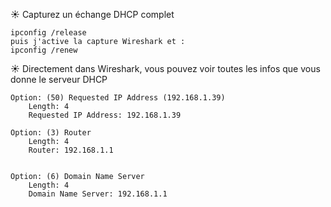 ☀️ Capturez un échange DHCP complet

```
ipconfig /release
puis j'active la capture Wireshark et :
ipconfig /renew
```

☀️ Directement dans Wireshark, vous pouvez voir toutes les infos que vous donne  le serveur DHCP

```
Option: (50) Requested IP Address (192.168.1.39)
    Length: 4
    Requested IP Address: 192.168.1.39

Option: (3) Router
    Length: 4
    Router: 192.168.1.1


Option: (6) Domain Name Server
    Length: 4
    Domain Name Server: 192.168.1.1
```

